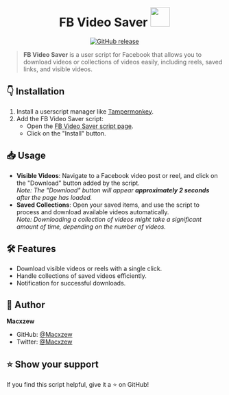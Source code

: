 <h1 align="center">FB Video Saver  <img src="https://cdn.shopify.com/s/files/1/0070/7032/files/oie_18182805gTxhWBl.gif" width="45px"></h1>

<p align="center">
<a href="https://github.com/Macxzew/FB-Video-Saver/releases">
<img alt="GitHub release" src="https://img.shields.io/github/release/Macxzew/FB-Video-Saver.svg">
</a>
</p>

> **FB Video Saver** is a user script for Facebook that allows you to download videos or collections of videos easily, including reels, saved links, and visible videos.

## 👇 Installation

1. Install a userscript manager like [Tampermonkey](https://greasyfork.org/fr/scripts/524263-fb-video-saver).
2. Add the FB Video Saver script:
   - Open the [FB Video Saver script page](https://github.com/Macxzew/FB-Video-Saver/releases/latest).
   - Click on the "Install" button.

## 📥 Usage

- **Visible Videos**: Navigate to a Facebook video post or reel, and click on the "Download" button added by the script.  
  _Note: The "Download" button will appear **approximately 2 seconds** after the page has loaded._
- **Saved Collections**: Open your saved items, and use the script to process and download available videos automatically.  
  _Note: Downloading a collection of videos might take a significant amount of time, depending on the number of videos._

## 🛠️ Features

- Download visible videos or reels with a single click.
- Handle collections of saved videos efficiently.
- Notification for successful downloads.

## 👤 Author

**Macxzew**

* GitHub: [@Macxzew](https://github.com/Macxzew)
* Twitter: [@Macxzew](https://twitter.com/Macxzew)

## ⭐ Show your support

If you find this script helpful, give it a ⭐ on GitHub!
